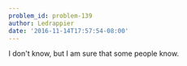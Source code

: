 ```yaml
---
problem_id: problem-139
author: Ledrappier
date: '2016-11-14T17:57:54-08:00'
---
```

I don't know, but I am sure that some people know.

